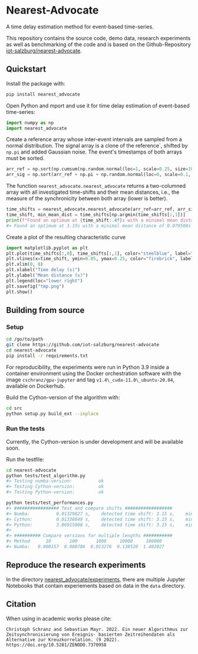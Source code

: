 # Nearest-Advocate

A time delay estimation method for event-based time-series.

This repository contains the source code, demo data, research experiments as well as benchmarking of the code and is based on the Github-Repository [iot-salzburg/nearest-advocate](https://github.com/iot-salzburg/nearest-advocate).


## Quickstart

Install the package with:

```bash
pip install nearest_advocate
```

Open Python and mport and use it for time delay estimation of event-based time-series:

```python
import numpy as np
import nearest_advocate
```  

Create a reference array whose inter-event intervals are sampled from a normal distribution. The signal array is a clone of the reference´, shifted by `np.pi` and added Gaussian noise. The event's timestamps of both arrays must be sorted.

```python
arr_ref = np.sort(np.cumsum(np.random.normal(loc=1, scale=0.25, size=1000)))
arr_sig = np.sort(arr_ref + np.pi + np.random.normal(loc=0, scale=0.1, size=1000))
```

The function `nearest_advocate.nearest_advocate` returns a two-columned array with all investigated time-shifts and their mean distances, i.e., the measure of the synchronicity between both array (lower is better). 

```python
time_shifts = nearest_advocate.nearest_advocate(arr_ref=arr_ref, arr_sig=arr_sig, td_min=-60, td_max=60, sps=10)
time_shift, min_mean_dist = time_shifts[np.argmin(time_shifts[:,1])]
print(f"Found an optimum at {time_shift:.4f}s with a minimal mean distance of {min_mean_dist:.6f}s")
#> Found an optimum at 3.15s with a minimal mean distance of 0.079508s
```

Create a plot of the resulting characteristic curve

```python 
import matplotlib.pyplot as plt
plt.plot(time_shifts[:,0], time_shifts[:,1], color="steelblue", label="Mean distance")
plt.vlines(x=time_shift, ymin=0.05, ymax=0.25, color="firebrick", label=f"Shift = {time_shift:.2f}s")
plt.xlim(0, 8)
plt.xlabel("Time delay (s)")
plt.ylabel("Mean distance (s)")
plt.legend(loc="lower right")
plt.savefig("tmp.png")
plt.show()
```


## Building from source

### Setup

```bash
cd /go/to/path
git clone https://github.com/iot-salzburg/nearest-advocate
cd nearest-advocate
pip install -r requirements.txt
```

For reproducibility, the experiments were run in Python 3.9 inside a container environment using the Docker orchestration software with the image `cschranz/gpu-jupyter` and tag `v1.4\_cuda-11.0\_ubuntu-20.04`, available on Dockerhub.

Build the Cython-version of the algorithm with:

```bash
cd src
python setup.py build_ext --inplace
```


### Run the tests

Currently, the Cython-version is under development and will be available soon.

Run the testfile:

```bash
cd nearest-advocate
python tests/test_algorithm.py
#> Testing numba-version:          ok
#> Testing Cython-version:         ok
#> Testing Python-version:         ok

python tests/test_performances.py
#> ################# Test and compare shifts ##################
#> Numba:          0.01329827 s,    detected time shift: 3.15 s,    minimal mean distance: 0.084238 s
#> Cython:         0.01338649 s,    detected time shift: 3.15 s,    minimal mean distance: 0.084238 s
#> Python:         3.06915808 s,    detected time shift: 3.15 s,    minimal mean distance: 0.084238 s
#> 
#> ########## Compare versions for multiple lengths ###########
#> Method      10       100       1000     10000     100000  
#> Numba:   0.000157  0.000786  0.013276  0.138520  1.402027 
```


## Reproduce the research experiments

In the directory [nearest_advocate/experiments](https://github.com/iot-salzburg/nearest-advocate/tree/main/experiments), there are multiple Jupyter Notebooks that contain experiements based on data in the `data` directory.


<!-- ## Development of Scipy

Read the the [build-README.md](#scipydev/REAMDE.md)
 -->


## Citation 

When using in academic works please cite:

```
Christoph Schranz and Sebastian Mayr. 2022. Ein neuer Algorithmus zur Zeitsynchronisierung von Ereignis- basierten Zeitreihendaten als Alternative zur Kreuzkorrelation. (9 2022). https://doi.org/10.5281/ZENODO.7370958
```
